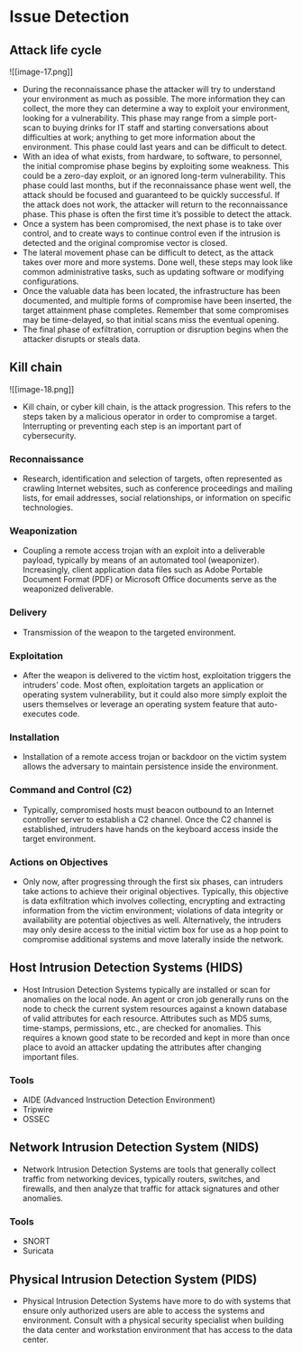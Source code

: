 # Issue Detection
## Attack life cycle
![[image-17.png]]
- During the reconnaissance phase the attacker will try to understand your environment as much as possible. The more information they can collect, the more they can determine a way to exploit your environment, looking for a vulnerability. This phase may range from a simple port-scan to buying drinks for IT staff and starting conversations about difficulties at work; anything to get more information about the environment. This phase could last years and can be difficult to detect.
- With an idea of what exists, from hardware, to software, to personnel, the initial compromise phase begins by exploiting some weakness. This could be a zero-day exploit, or an ignored long-term vulnerability. This phase could last months, but if the reconnaissance phase went well, the attack should be focused and guaranteed to be quickly successful. If the attack does not work, the attacker will return to the reconnaissance phase. This phase is often the first time it’s possible to detect the attack.
- Once a system has been compromised, the next phase is to take over control, and to create ways to continue control even if the intrusion is detected and the original compromise vector is closed.
- The lateral movement phase can be difficult to detect, as the attack takes over more and more systems. Done well, these steps may look like common administrative tasks, such as updating software or modifying configurations.
- Once the valuable data has been located, the infrastructure has been documented, and multiple forms of compromise have been inserted, the target attainment phase completes. Remember that some compromises may be time-delayed, so that initial scans miss the eventual opening.
- The final phase of exfiltration, corruption or disruption begins when the attacker disrupts or steals data.
## Kill chain
![[image-18.png]]
- Kill chain, or cyber kill chain, is the attack progression. This refers to the steps taken by a malicious operator in order to compromise a target. Interrupting or preventing each step is an important part of cybersecurity.
### Reconnaissance
- Research, identification and selection of targets, often represented as crawling Internet websites, such as conference proceedings and mailing lists, for email addresses, social relationships, or information on specific technologies.
### Weaponization
- Coupling a remote access trojan with an exploit into a deliverable payload, typically by means of an automated tool (weaponizer). Increasingly, client application data files such as Adobe Portable Document Format (PDF) or Microsoft Office documents serve as the weaponized deliverable.
### Delivery
- Transmission of the weapon to the targeted environment.
### Exploitation
- After the weapon is delivered to the victim host, exploitation triggers the intruders’ code. Most often, exploitation targets an application or operating system vulnerability, but it could also more simply exploit the users themselves or leverage an operating system feature that auto-executes code.
### Installation
- Installation of a remote access trojan or backdoor on the victim system allows the adversary to maintain persistence inside the environment.
### Command and Control (C2)
- Typically, compromised hosts must beacon outbound to an Internet controller server to establish a C2 channel. Once the C2 channel is established, intruders have hands on the keyboard access inside the target environment.
### Actions on Objectives
- Only now, after progressing through the first six phases, can intruders take actions to achieve their original objectives. Typically, this objective is data exfiltration which involves collecting, encrypting and extracting information from the victim environment; violations of data integrity or availability are potential objectives as well. Alternatively, the intruders may only desire access to the initial victim box for use as a hop point to compromise additional systems and move laterally inside the network.
## Host Intrusion Detection Systems (HIDS)
- Host Intrusion Detection Systems typically are installed or scan for anomalies on the local node. An agent or cron job generally runs on the node to check the current system resources against a known database of valid attributes for each resource. Attributes such as MD5 sums, time-stamps, permissions, etc., are checked for anomalies. This requires a known good state to be recorded and kept in more than once place to avoid an attacker updating the attributes after changing important files.
### Tools
- AIDE (Advanced Instruction Detection Environment)
- Tripwire
- OSSEC
## Network Intrusion Detection System (NIDS)
- Network Intrusion Detection Systems are tools that generally collect traffic from networking devices, typically routers, switches, and firewalls, and then analyze that traffic for attack signatures and other anomalies.
### Tools
- SNORT
- Suricata
## Physical Intrusion Detection System (PIDS)
 - Physical Intrusion Detection Systems have more to do with systems that ensure only authorized users are able to access the systems and environment. Consult with a physical security specialist when building the data center and workstation environment that has access to the data center.